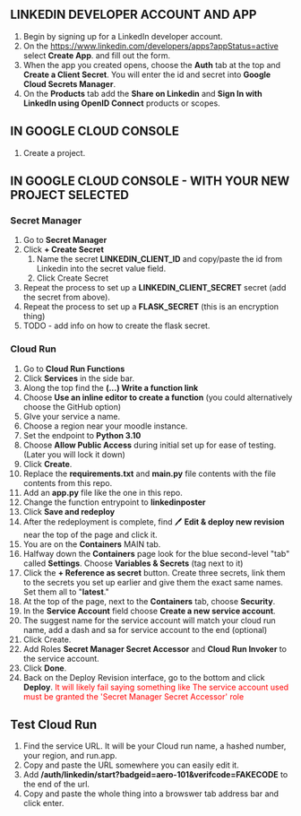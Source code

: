 ## **LINKEDIN DEVELOPER ACCOUNT AND APP**
1. Begin by signing up for a LinkedIn developer account. 
1. On the https://www.linkedin.com/developers/apps?appStatus=active select **Create App**. and fill out the form.
1. When the app you created opens, choose the **Auth** tab at the top and **Create a Client Secret**. You will enter the id and secret into **Google Cloud Secrets Manager**.
1. On the **Products** tab add the **Share on Linkedin** and **Sign In with LinkedIn using OpenID Connect** products or scopes. 


## **IN GOOGLE CLOUD CONSOLE**
1. Create a project. 


## **IN GOOGLE CLOUD CONSOLE - WITH YOUR NEW PROJECT SELECTED**
### Secret Manager
1. Go to **Secret Manager**
1. Click **+ Create Secret**
    1. Name the secret **LINKEDIN_CLIENT_ID** and copy/paste the id from Linkedin into the secret value field.
    2. Click Create Secret
1. Repeat the process to set up a **LINKEDIN_CLIENT_SECRET** secret  (add the secret from above).
1. Repeat the process to set up a **FLASK_SECRET** (this is an encryption thing)
1. TODO - add info on how to create the flask secret.


### Cloud Run
1. Go to **Cloud Run Functions**
1. Click **Services** in the side bar.
1. Along the top find the **(...) Write a function link**
1. Choose **Use an inline editor to create a function** (you could alternatively choose the GitHub option)
1. GIve your service a name.
1. Choose a region near your moodle instance.
1. Set the endpoint to **Python 3.10**
1. Choose **Allow Public Access** during initial set up for ease of testing. (Later you will lock it down)
1. Click **Create**.
1. Replace the **requirements.txt** and **main.py** file contents with the file contents from this repo.
1. Add an **app.py** file like the one in this repo.
1. Change the function entrypoint to **linkedinposter**
1. Click **Save and redeploy**
1. After the redeployment is complete, find 🖊️ **Edit & deploy new revision** near the top of the page and click it.
1. You are on the **Containers** MAIN tab. 
1. Halfway down the **Containers** page look for the blue second-level "tab" called **Settings**. Choose **Variables & Secrets** (tag next to it)
1. Click the **+ Reference as secret** button. Create three secrets, link them to the secrets you set up earlier and give them the exact same names. Set them all to "**latest**."
1. At the top of the page, next to the **Containers** tab, choose **Security**.
1. In the **Service Account** field choose **Create a new service account**.
1. The suggest name for the service account will match your cloud run name, add a dash and sa for service account to the end (optional)
1. Click Create.
1. Add Roles **Secret Manager Secret Accessor** and **Cloud Run Invoker** to the service account.
1. Click **Done**.
1. Back on the Deploy Revision interface, go to the bottom and click **Deploy**. <span style="color:red;">It will likely fail saying something like <red>The service account used must be granted the 'Secret Manager Secret Accessor' role</span>

## Test Cloud Run
1. Find the service URL. It will be your Cloud run name, a hashed number, your region, and run.app.
1. Copy and paste the URL somewhere you can easily edit it. 
1. Add **/auth/linkedin/start?badgeid=aero-101&verifcode=FAKECODE** to the end of the url. 
1. Copy and paste the whole thing into a browswer tab address bar and click enter. 


